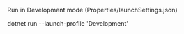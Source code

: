 
Run in Development mode (Properties/launchSettings.json)

dotnet run --launch-profile 'Development'